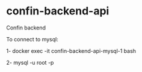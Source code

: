 # confin-backend-api
Confin backend

To connect to mysql:

1- docker exec -it confin-backend-api-mysql-1 bash

2- mysql -u root -p